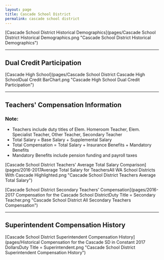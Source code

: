 ```yaml
---
layout: page
title: Cascade School District
permalink: cascade school district
---
```



[Cascade School District Historical Demographics](pages/Cascade School District Historical Demographics.png "Cascade School District Historical Demographics")

___

## Dual Credit Participation

[Cascade High School](pages/Cascade School District Cascade High SchoolDual Credit BarChart.png "Cascade High School Dual Credit Participation")


___

## Teachers' Compensation Information
### Note:
- Teachers include duty titles of Elem. Homeroom Teacher, Elem. Specialist Teacher, Other Teacher, Secondary Teacher
- Total Salary = Base Salary + Supplemental Salary
- Total Compensation = Total Salary + Insurance Benefits + Mandatory Benefits
- Mandatory Benefits include pension funding and payroll taxes

[Cascade School District Teachers' Average Total Salary Comparison](pages/2016-2017Average Total Salary for TeachersAll WA School Districts With Cascade Highlighted.png "Cascade School District Teachers Average Total Salary")

[Cascade School District Secondary Teachers' Compensation](pages/2016-2017 Compensation for the Cascade School DistrictDuty Title = Secondary Teacher.png "Cascade School District All Secondary Teachers Compensation")


___

## Superintendent Compensation History

[Cascade School District Superintendent Compensation History](pages/Historical Compensation for the Cascade SD in Constant 2017 DollarsDuty Title = Superintendent.png "Cascade School District Superintendent Compensation History")

